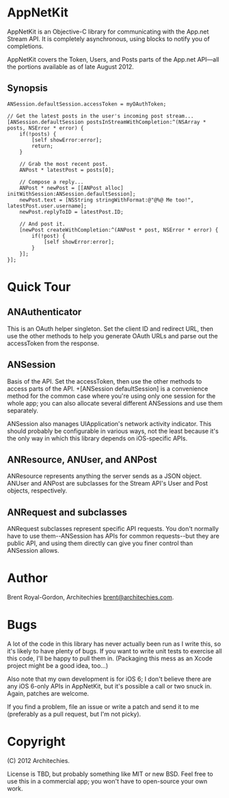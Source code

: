 AppNetKit
=========

AppNetKit is an Objective-C library for communicating with the App.net Stream API. It is completely asynchronous, using blocks to notify you of completions.

AppNetKit covers the Token, Users, and Posts parts of the App.net API—all the portions available as of late August 2012.

Synopsis
------

    ANSession.defaultSession.accessToken = myOAuthToken;
    
    // Get the latest posts in the user's incoming post stream...
    [ANSession.defaultSession postsInStreamWithCompletion:^(NSArray * posts, NSError * error) {
        if(!posts) {
            [self showError:error];
            return;
        }
        
        // Grab the most recent post.
        ANPost * latestPost = posts[0];
        
        // Compose a reply...
        ANPost * newPost = [[ANPost alloc] initWithSession:ANSession.defaultSession];
        newPost.text = [NSString stringWithFormat:@"@%@ Me too!", latestPost.user.username];
        newPost.replyToID = latestPost.ID;
        
        // And post it.
        [newPost createWithCompletion:^(ANPost * post, NSError * error) {
            if(!post) {
                [self showError:error];
            }
        }];
    }];


Quick Tour
=========

ANAuthenticator
-------------

This is an OAuth helper singleton. Set the client ID and redirect URL, then use the other methods to help you generate OAuth URLs and parse out the accessToken from the response.

ANSession
--------

Basis of the API. Set the accessToken, then use the other methods to access parts of the API. +[ANSession defaultSession] is a convenience method for the common case where you're using only one session for the whole app; you can also allocate several different ANSessions and use them separately.

ANSession also manages UIApplication's network activity indicator. This should probably be configurable in various ways, not the least because it's the only way in which this library depends on iOS-specific APIs.

ANResource, ANUser, and ANPost
----------------------------

ANResource represents anything the server sends as a JSON object. ANUser and ANPost are subclasses for the Stream API's User and Post objects, respectively.

ANRequest and subclasses
---------------------

ANRequest subclasses represent specific API requests. You don't normally have to use them--ANSession has APIs for common requests--but they are public API, and using them directly can give you finer control than ANSession allows.

Author
======

Brent Royal-Gordon, Architechies <brent@architechies.com>.

Bugs
====

A lot of the code in this library has never actually been run as I write this, so it's likely to have plenty of bugs. If you want to write unit tests to exercise all this code, I'll be happy to pull them in. (Packaging this mess as an Xcode project might be a good idea, too...)

Also note that my own development is for iOS 6; I don't believe there are any iOS 6-only APIs in AppNetKit, but it's possible a call or two snuck in. Again, patches are welcome.

If you find a problem, file an issue or write a patch and send it to me (preferably as a pull request, but I'm not picky).

Copyright
========

(C) 2012 Architechies.

License is TBD, but probably something like MIT or new BSD. Feel free to use this in a commercial app; you won't have to open-source your own work.
